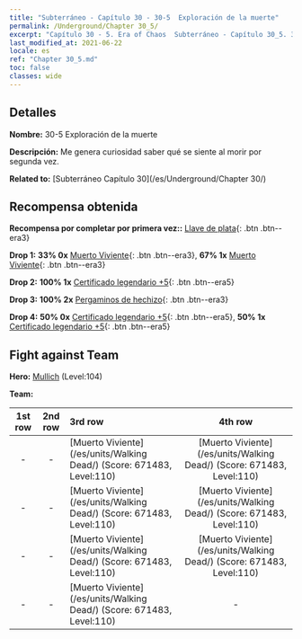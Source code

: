 ```yaml
---
title: "Subterráneo - Capítulo 30 - 30-5  Exploración de la muerte"
permalink: /Underground/Chapter 30_5/
excerpt: "Capítulo 30 - 5. Era of Chaos  Subterráneo - Capítulo 30_5. 30-5  Exploración de la muerte"
last_modified_at: 2021-06-22
locale: es
ref: "Chapter 30_5.md"
toc: false
classes: wide
---
```


## Detalles

 **Nombre:** 30-5  Exploración de la muerte

 **Descripción:**       Me genera curiosidad saber qué se siente al morir por segunda vez.

 **Related to:** [Subterráneo Capítulo 30](/es/Underground/Chapter 30/)

## Recompensa obtenida

 **Recompensa por completar por primera vez::** [Llave de plata](/ItemsES/con_693/){: .btn .btn--era3}

 **Drop 1:** **33% 0x** [Muerto Viviente](/ItemsES/unt_209/){: .btn .btn--era3}, **67% 1x** [Muerto Viviente](/ItemsES/unt_209/){: .btn .btn--era3}

 **Drop 2:** **100% 1x** [Certificado legendario +5](/ItemsES/mat_102/){: .btn .btn--era5}

 **Drop 3:** **100% 2x** [Pergaminos de hechizo](/ItemsES/con_694/){: .btn .btn--era3}

 **Drop 4:** **50% 0x** [Certificado legendario +5](/ItemsES/mat_102/){: .btn .btn--era5}, **50% 1x** [Certificado legendario +5](/ItemsES/mat_102/){: .btn .btn--era5}


## Fight against Team
 **Hero:** [Mullich](/es/heroes/Mullich/) (Level:104)

 **Team:**


  | 1st row | 2nd row | 3rd row | 4th row |
  |:----:|:----:|:----|:----:|
  | - | - | [Muerto Viviente](/es/units/Walking Dead/) (Score: 671483, Level:110)  | [Muerto Viviente](/es/units/Walking Dead/) (Score: 671483, Level:110)  |
  | - | - | [Muerto Viviente](/es/units/Walking Dead/) (Score: 671483, Level:110)  | [Muerto Viviente](/es/units/Walking Dead/) (Score: 671483, Level:110)  |
  | - | - | [Muerto Viviente](/es/units/Walking Dead/) (Score: 671483, Level:110)  | [Muerto Viviente](/es/units/Walking Dead/) (Score: 671483, Level:110)  |
  | - | - | [Muerto Viviente](/es/units/Walking Dead/) (Score: 671483, Level:110)  | - |


